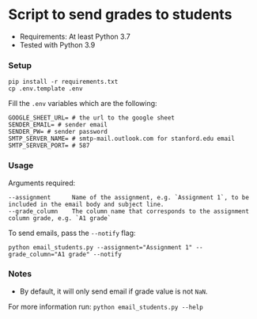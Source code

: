 # Script to send grades to students 

* Requirements: At least Python 3.7
* Tested with Python 3.9

### Setup
    pip install -r requirements.txt
    cp .env.template .env

Fill the `.env` variables which are the following:

    GOOGLE_SHEET_URL= # the url to the google sheet
    SENDER_EMAIL= # sender email
    SENDER_PW= # sender password 
    SMTP_SERVER_NAME= # smtp-mail.outlook.com for stanford.edu email 
    SMTP_SERVER_PORT= # 587 

### Usage 

Arguments required:

    --assignment      Name of the assignment, e.g. `Assignment 1`, to be included in the email body and subject line.
    --grade_column    The column name that corresponds to the assignment column grade, e.g. `A1 grade`

To send emails, pass the `--notify` flag:

    python email_students.py --assignment="Assignment 1" --grade_column="A1 grade" --notify

### Notes
* By default, it will only send email if grade value is not `NaN`.

For more information run: `python email_students.py --help`